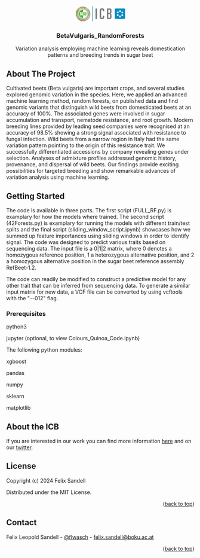 <!-- PROJECT LOGO -->
<br />
<div align="center">
  <a href="https://github.com/FLSandell/XGQuinoa">
    <img src="images/BOKU-Logo-150-Institut-ICB-kl.png" alt="Logo" width="138" height="45">
  </a>

<h3 align="center">BetaVulgaris_RandomForests</h3>

  <p align="center">
    Variation analysis employing machine learning reveals domestication patterns and breeding trends in sugar beet
    <br />
  </p>
</div>


<!-- ABOUT THE PROJECT -->
## About The Project

Cultivated beets (Beta vulgaris) are important crops, and several studies explored genomic variation in the species. Here, we applied an advanced machine learning method, random forests, on published data and find genomic variants that distinguish wild beets from domesticated beets at an accuracy of 100%. The associated genes were involved in sugar accumulation and transport, nematode resistance, and root growth. Modern breeding lines provided by leading seed companies were recognised at an accuracy of 98.5% showing a strong signal associated with resistance to fungal infection. Wild beets from a narrow region in Italy had the same variation pattern pointing to the origin of this resistance trait. We successfully differentiated accessions by company revealing genes under selection. Analyses of admixture profiles addressed genomic history, provenance, and dispersal of wild beets. Our findings provide exciting possibilities for targeted breeding and show remarkable advances of variation analysis using machine learning.



<!-- GETTING STARTED -->
## Getting Started

The code is available in three parts. The first script (FULL_RF.py) is examplary for how the models where trained. The second script (42Forests.py) is examplary for running the models with different train/test splits and the final script (sliding_window_script.ipynb) showcases how we summed up feature importances using sliding windows in order to identify signal. The code was designed to predict various traits based on sequencing data. The input file is a 0|1|2 matrix, where 0 denotes a homozygous reference position, 1 a heterozygous alternative position, and 2 a homozygous alternative position in the sugar beet reference assembly RefBeet-1.2.

The code can readily be modified to construct a predictive model for any other trait that can be inferred from sequencing data. To generate a similar input matrix for new data, a VCF file can be converted by using vcftools with the "--012" flag.


### Prerequisites

python3

jupyter (optional, to view Colours_Quinoa_Code.ipynb)

The following python modules:

xgboost

pandas

numpy


sklearn

matplotlib

<!-- Information about our group -->
## About the ICB

If you are interested in our work you can find more information [here](https://bvseq.boku.ac.at/) and on our [twitter](https://twitter.com/ICBboku).


<!-- LICENSE -->
## License

Copyright (c) 2024 Felix Sandell

Distributed under the MIT License. 

<p align="right">(<a href="#readme-top">back to top</a>)</p>



<!-- CONTACT -->
## Contact

Felix Leopold Sandell - [@flwasch](https://twitter.com/flwasch) - felix.sandell@boku.ac.at


<p align="right">(<a href="#readme-top">back to top</a>)</p>
